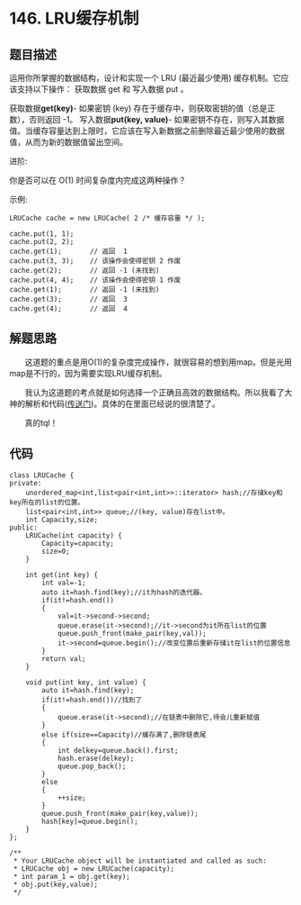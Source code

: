 # 146. LRU缓存机制

## 题目描述
运用你所掌握的数据结构，设计和实现一个  LRU (最近最少使用) 缓存机制。它应该支持以下操作： 获取数据 get 和 写入数据 put 。
	
获取数据**get(key)**- 如果密钥 (key) 存在于缓存中，则获取密钥的值（总是正数），否则返回 -1。
写入数据**put(key, value)**- 如果密钥不存在，则写入其数据值。当缓存容量达到上限时，它应该在写入新数据之前删除最近最少使用的数据值，从而为新的数据值留出空间。
		
进阶:
	
你是否可以在 O(1) 时间复杂度内完成这两种操作？
	
示例:
```
LRUCache cache = new LRUCache( 2 /* 缓存容量 */ );

cache.put(1, 1);
cache.put(2, 2);
cache.get(1);       // 返回  1
cache.put(3, 3);    // 该操作会使得密钥 2 作废
cache.get(2);       // 返回 -1 (未找到)
cache.put(4, 4);    // 该操作会使得密钥 1 作废
cache.get(1);       // 返回 -1 (未找到)
cache.get(3);       // 返回  3
cache.get(4);       // 返回  4
```

## 解题思路
&#160; &#160; &#160; &#160;这道题的重点是用O(1)的复杂度完成操作，就很容易的想到用map。但是光用map是不行的，因为需要实现LRU缓存机制。
	
&#160; &#160; &#160; &#160;我认为这道题的考点就是如何选择一个正确且高效的数据结构。所以我看了大神的解析和代码([传送门](https://blog.csdn.net/wurlin/article/details/79980371))。具体的在里面已经说的很清楚了。
	
&#160; &#160; &#160; &#160;真的tql！
## 代码
```
class LRUCache {
private:
    unordered_map<int,list<pair<int,int>>::iterator> hash;//存储key和key所在的list的位置。
    list<pair<int,int>> queue;//(key, value)存在list中。
    int Capacity,size;
public:
    LRUCache(int capacity) {
        Capacity=capacity;
        size=0;
    }
    
    int get(int key) {
        int val=-1;
        auto it=hash.find(key);//it为hash的迭代器。
        if(it!=hash.end())
        {
            val=it->second->second;
            queue.erase(it->second);//it->second为it所在list的位置
            queue.push_front(make_pair(key,val));
            it->second=queue.begin();//改变位置后重新存储it在list的位置信息
        }
        return val;
    }
    
    void put(int key, int value) {
        auto it=hash.find(key);
        if(it!=hash.end())//找到了
        {
            queue.erase(it->second);//在链表中删除它,待会儿重新赋值
        }
        else if(size==Capacity)//缓存满了,删除链表尾
        {
            int delkey=queue.back().first;
            hash.erase(delkey);
            queue.pop_back();
        }
        else
        {
            ++size;
        }
        queue.push_front(make_pair(key,value));
        hash[key]=queue.begin();
    }
};

/**
 * Your LRUCache object will be instantiated and called as such:
 * LRUCache obj = new LRUCache(capacity);
 * int param_1 = obj.get(key);
 * obj.put(key,value);
 */
```